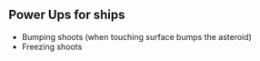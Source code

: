## Power Ups for ships
 - Bumping shoots (when touching surface bumps the asteroid)
 - Freezing shoots
